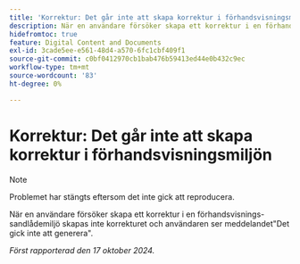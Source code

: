 ```yaml
---
title: 'Korrektur: Det går inte att skapa korrektur i förhandsvisningsmiljön'
description: När en användare försöker skapa ett korrektur i en förhandsvisnings-sandlådemiljö skapas inte korrekturet och användaren ser ett meddelande om att det inte gick att generera.
hidefromtoc: true
feature: Digital Content and Documents
exl-id: 3cade5ee-e561-48d4-a570-6fc1cbf409f1
source-git-commit: c0bf0412970cb1bab476b59413ed44e0b432c9ec
workflow-type: tm+mt
source-wordcount: '83'
ht-degree: 0%

---
```


# Korrektur: Det går inte att skapa korrektur i förhandsvisningsmiljön

>[!NOTE]
>
>Problemet har stängts eftersom det inte gick att reproducera.

När en användare försöker skapa ett korrektur i en förhandsvisnings-sandlådemiljö skapas inte korrekturet och användaren ser meddelandet&quot;Det gick inte att generera&quot;.

_Först rapporterad den 17 oktober 2024._
